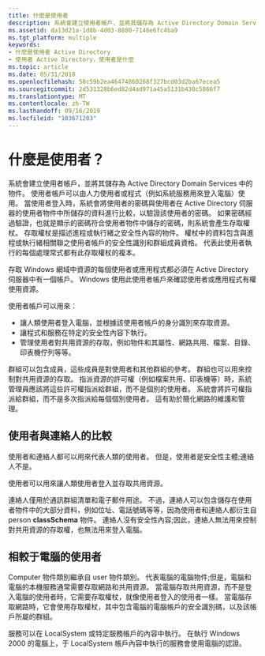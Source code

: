 ```yaml
---
title: 什麼是使用者
description: 系統會建立使用者帳戶，並將其儲存為 Active Directory Domain Services 中的物件。
ms.assetid: da13d21a-1d8b-4d03-8880-7146e6fc4ba9
ms.tgt_platform: multiple
keywords:
- 什麼是使用者 Active Directory
- 使用者 Active Directory，使用者是什麼
ms.topic: article
ms.date: 05/31/2018
ms.openlocfilehash: 58c59b2ea46474860268f327bcd03d2ba67ecea5
ms.sourcegitcommit: 2d531328b6ed82d4ad971a45a5131b430c5866f7
ms.translationtype: MT
ms.contentlocale: zh-TW
ms.lasthandoff: 09/16/2019
ms.locfileid: "103671203"
---
```

# <a name="what-is-a-user"></a>什麼是使用者？

系統會建立使用者帳戶，並將其儲存為 Active Directory Domain Services 中的物件。 使用者帳戶可以由人力使用者或程式（例如系統服務用來登入電腦）使用。 當使用者登入時，系統會將使用者的密碼與使用者在 Active Directory 伺服器的使用者物件中所儲存的資料進行比較，以驗證該使用者的密碼。 如果密碼經過驗證，也就是顯示的密碼符合使用者物件中儲存的密碼，則系統會產生存取權杖。 存取權杖是描述進程或執行緒之安全性內容的物件。 權杖中的資料包含與進程或執行緒相關聯之使用者帳戶的安全性識別和群組成員資格。 代表此使用者執行的每個處理常式都有此存取權杖的複本。

存取 Windows 網域中資源的每個使用者或應用程式都必須在 Active Directory 伺服器中有一個帳戶。 Windows 使用此使用者帳戶來確認使用者或應用程式有權使用資源。

使用者帳戶可以用來：

-   讓人類使用者登入電腦，並根據該使用者帳戶的身分識別來存取資源。
-   讓程式和服務在特定的安全性內容下執行。
-   管理使用者對共用資源的存取，例如物件和其屬性、網路共用、檔案、目錄、印表機佇列等等。

群組可以包含成員，這些成員是對使用者和其他群組的參考。 群組也可以用來控制對共用資源的存取。 指派資源的許可權（例如檔案共用、印表機等）時，系統管理員應該將這些許可權指派給群組，而不是個別的使用者。 系統會將許可權指派給群組，而不是多次指派給每個個別使用者。 這有助於簡化網路的維護和管理。

## <a name="users-compared-to-contacts"></a>使用者與連絡人的比較

使用者和連絡人都可以用來代表人類的使用者。 但是，使用者是安全性主體;連絡人不是。

使用者可以用來讓人類使用者登入並存取共用資源。

連絡人僅用於通訊群組清單和電子郵件用途。 不過，連絡人可以包含儲存在使用者物件中的大部分資料，例如位址、電話號碼等等，因為使用者和連絡人都衍生自 person **classSchema** 物件。 連絡人沒有安全性內容;因此，連絡人無法用來控制對共用資源的存取權，也無法用來登入電腦。

## <a name="users-compared-to-computers"></a>相較于電腦的使用者

Computer 物件類別繼承自 user 物件類別。 代表電腦的電腦物件;但是，電腦和電腦的本機服務通常需要存取網路和共用資源。 當電腦存取共用資源，而不是登入電腦的使用者時，它需要存取權杖，就像使用者登入的使用者一樣。 當電腦存取網路時，它會使用存取權杖，其中包含電腦的電腦帳戶的安全識別碼，以及該帳戶所屬的群組。

服務可以在 LocalSystem 或特定服務帳戶的內容中執行。 在執行 Windows 2000 的電腦上，于 LocalSystem 帳戶內容中執行的服務會使用電腦的認證。

 

 





